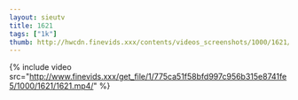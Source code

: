 ```yaml
--- 
layout: sieutv
title: 1621
tags: ["1k"]
thumb: http://hwcdn.finevids.xxx/contents/videos_screenshots/1000/1621/preview.mp4.jpg
---
```

{% include video src="http://www.finevids.xxx/get_file/1/775ca51f58bfd997c956b315e8741fe5/1000/1621/1621.mp4/" %} 
